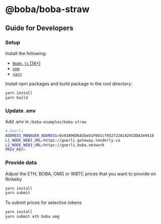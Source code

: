 # @boba/boba-straw

## Guide for Developers

### Setup

Install the following:

- [`Node.js` (14+)](https://nodejs.org/en/)
- [`npm`](https://www.npmjs.com/get-npm)
- [`yarn`](https://classic.yarnpkg.com/en/docs/install/)

Install npm packages and build package in the root directory:

```bash
yarn install
yarn build
```

### Update .env

Add .env in `/boba-examples/boba-straw`

```bash
# Goerli
ADDRESS_MANAGER_ADDRESS=0x93A96D6A5beb1F661cf052722A1424CDDA3e9418
L1_NODE_WEB3_URL=https://goerli.gateway.tenderly.co
L2_NODE_WEB3_URL=https://goerli.boba.network
PRIV_KEY=
```

### Provide data

Adjust the ETH, BOBA, OMG or WBTC prices that you want to provide on Rinkeby

```bash
yarn install
yarn submit
```

To submit prices for selective tokens
```bash
yarn install
yarn submit eth boba omg
```

